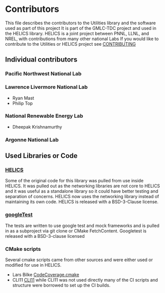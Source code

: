 # Contributors

This file describes the contributors to the Utilities library and the software used as part of this project It is part of the GMLC-TDC project and used in the HELICS library. HELICS is a joint project between PNNL, LLNL, and NREL, with contributions from many other national Labs
If you would like to contribute to the Utilities or HELICS project see [CONTRIBUTING](CONTRIBUTING.md)

## Individual contributors

### Pacific Northwest National Lab

### Lawrence Livermore National Lab

- Ryan Mast
- Philip Top

### National Renewable Energy Lab

- Dheepak Krishnamurthy

### Argonne National Lab

## Used Libraries or Code

### [HELICS](https://github.com/GMLC-TDC/HELICS)

Some of the original code for this library was pulled from use inside HELICS. It was pulled out as the networking libraries are not core to HELICS and it was useful as a standalone library so it could have better testing and separation of concerns. HELICS now uses the networking library instead of maintaining its own code. HELICS is released with a BSD-3-Clause license.

### [googleTest](https://github.com/google/googletest)

The tests are written to use google test and mock frameworks and is pulled in as a subproject via git clone or CMake FetchContent. Googletest is released with a BSD-3-clause licensed


### CMake scripts

Several cmake scripts came from other sources and were either used or modified for use in HELICS.

- Lars Bilke [CodeCoverage.cmake](https://github.com/bilke/cmake-modules/blob/master/CodeCoverage.cmake)
- CLI11 [CLI11](https://github.com/CLIUtils/CLI11) while CLI11 was not used directly many of the CI scripts and structure were borrowed to set up the CI builds.
